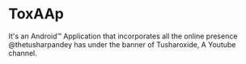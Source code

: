 # ToxAAp
It's an Android™ Application that incorporates all the online presence @thetusharpandey has under the banner of Tusharoxide, A Youtube channel.
